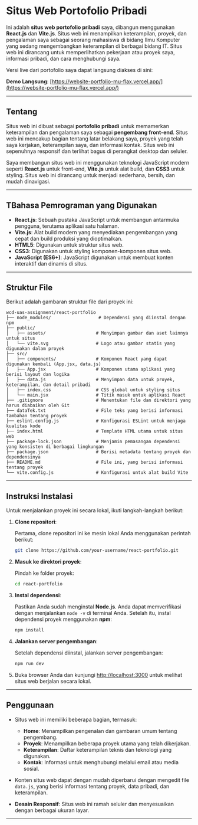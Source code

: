 # Situs Web Portofolio Pribadi

Ini adalah **situs web portofolio pribadi** saya, dibangun menggunakan **React.js** dan **Vite.js**. Situs web ini menampilkan keterampilan, proyek, dan pengalaman saya sebagai seorang mahasiswa di bidang Ilmu Komputer yang sedang mengembangkan keterampilan di berbagai bidang IT. Situs web ini dirancang untuk memperlihatkan pekerjaan atau proyek saya, informasi pribadi, dan cara menghubungi saya.

Versi live dari portofolio saya dapat langsung diakses di sini:

**Demo Langsung**: [https://website-portfolio-mu-flax.vercel.app/](https://website-portfolio-mu-flax.vercel.app/)

---

## Tentang

Situs web ini dibuat sebagai **portofolio pribadi** untuk memamerkan keterampilan dan pengalaman saya sebagai **pengembang front-end**. Situs web ini mencakup bagian tentang latar belakang saya, proyek yang telah saya kerjakan, keterampilan saya, dan informasi kontak. Situs web ini sepenuhnya responsif dan terlihat bagus di perangkat desktop dan seluler.

Saya membangun situs web ini menggunakan teknologi JavaScript modern seperti **React.js** untuk front-end, **Vite.js** untuk alat build, dan **CSS3** untuk styling. Situs web ini dirancang untuk menjadi sederhana, bersih, dan mudah dinavigasi.

---

## TBahasa Pemrograman yang Digunakan

- **React.js**: Sebuah pustaka JavaScript untuk membangun antarmuka pengguna, terutama aplikasi satu halaman.
- **Vite.js**: Alat build modern yang menyediakan pengembangan yang cepat dan build produksi yang dioptimalkan.
- **HTML5**: Digunakan untuk struktur situs web.
- **CSS3**: Digunakan untuk styling komponen-komponen situs web.
- **JavaScript (ES6+)**: JavaScript digunakan untuk membuat konten interaktif dan dinamis di situs.

---

## Struktur File

Berikut adalah gambaran struktur file dari proyek ini:

```
wcd-uas-assignment/react-portfolio
├── node_modules/                  # Dependensi yang diinstal dengan npm
├── public/
│   ├── assets/                   # Menyimpan gambar dan aset lainnya untuk situs
│   └── vite.svg                  # Logo atau gambar statis yang digunakan dalam proyek
├── src/
│   ├── components/               # Komponen React yang dapat digunakan kembali (App.jsx, data.js)
│   ├── App.jsx                   # Komponen utama aplikasi yang berisi layout dan logika
│   ├── data.js                   # Menyimpan data untuk proyek, keterampilan, dan detail pribadi
│   ├── index.css                 # CSS global untuk styling situs
│   └── main.jsx                  # Titik masuk untuk aplikasi React
├── .gitignore                    # Menentukan file dan direktori yang harus diabaikan oleh Git
├── dataTek.txt                   # File teks yang berisi informasi tambahan tentang proyek
├── eslint.config.js              # Konfigurasi ESLint untuk menjaga kualitas kode
├── index.html                    # Template HTML utama untuk situs web
├── package-lock.json             # Menjamin pemasangan dependensi yang konsisten di berbagai lingkungan
├── package.json                  # Berisi metadata tentang proyek dan dependensinya
├── README.md                     # File ini, yang berisi informasi tentang proyek
└── vite.config.js                # Konfigurasi untuk alat build Vite
```

---

## Instruksi Instalasi

Untuk menjalankan proyek ini secara lokal, ikuti langkah-langkah berikut:

1. **Clone repositori**:

   Pertama, clone repositori ini ke mesin lokal Anda menggunakan perintah berikut:

   ```bash
   git clone https://github.com/your-username/react-portfolio.git
   ```

2. **Masuk ke direktori proyek**:

   Pindah ke folder proyek:

   ```bash
   cd react-portfolio
   ```

3. **Instal dependensi**:

   Pastikan Anda sudah menginstal **Node.js**. Anda dapat memverifikasi dengan menjalankan `node -v` di terminal Anda. Setelah itu, instal dependensi proyek menggunakan **npm**:

   ```bash
   npm install
   ```

4. **Jalankan server pengembangan**:

   Setelah dependensi diinstal, jalankan server pengembangan:

   ```bash
   npm run dev
   ```

5. Buka browser Anda dan kunjungi [http://localhost:3000](http://localhost:3000) untuk melihat situs web berjalan secara lokal.

---

## Penggunaan

- Situs web ini memiliki beberapa bagian, termasuk:

  - **Home**: Menampilkan pengenalan dan gambaran umum tentang pengembang.
  - **Proyek**: Menampilkan beberapa proyek utama yang telah dikerjakan.
  - **Keterampilan**: Daftar keterampilan teknis dan teknologi yang digunakan.
  - **Kontak**: Informasi untuk menghubungi melalui email atau media sosial.

- Konten situs web dapat dengan mudah diperbarui dengan mengedit file `data.js`, yang berisi informasi tentang proyek, data pribadi, dan keterampilan.

- **Desain Responsif**: Situs web ini ramah seluler dan menyesuaikan dengan berbagai ukuran layar.

---
